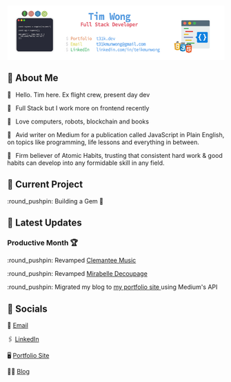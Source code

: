 <img align="center" src="https://raw.githubusercontent.com/T31K/T31K/master/BG%20linkedin%20NEW.jpg"/>   

## 🤙 About Me 
<p>🚀⠀Hello. Tim here. Ex flight crew, present day dev </p> 
<p>🚀⠀Full Stack but I work more on frontend recently </p>
<p>🚀⠀Love computers, robots, blockchain and books</p>
<p>🚀⠀Avid writer on Medium for a publication called JavaScript in Plain English, on topics like programming, life lessons and everything in between. </p>
<p>🚀⠀Firm believer of Atomic Habits, trusting that consistent hard work & good habits can develop into any formidable skill in any field. </p>


## 🔭 Current Project
<p> :round_pushpin: Building a Gem 💎 </p>

## :star2: Latest Updates
### Productive Month 🏆
<p> :round_pushpin: Revamped <a href="https://clemanteemusic.com/">Clemantee Music </a> </p>
<p> :round_pushpin: Revamped <a href="https://mirabelledecoupage.com/">Mirabelle Decoupage </a> </p>
<p> :round_pushpin: Migrated my blog to <a href="https://t31k.dev/blog"> my portfolio site </a> using Medium's API </p>



## :key: Socials
<p>📧 <a href="mailto:t31kmunwong@gmail.com">Email</a></p>
<p>🖇 <a href="https://linkedin.com/in/teikmunwong">LinkedIn</a></p>
<p>🖥 <a href="https://t31k.dev">Portfolio Site</a></p>
<p>✍🏻 <a href="https://t31k.dev/blog/">Blog</a></p>
